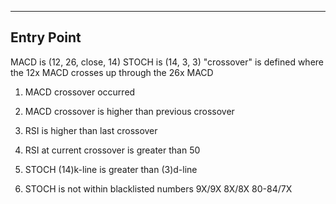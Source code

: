 -----------
Entry Point
-----------

MACD is (12, 26, close, 14)
STOCH is (14, 3, 3)
"crossover" is defined where the 12x MACD crosses up through the 26x MACD

1) MACD crossover occurred
2) MACD crossover is higher than previous crossover

3) RSI is higher than last crossover
4) RSI at current crossover is greater than 50

5) STOCH (14)k-line is greater than (3)d-line
6) STOCH is not within blacklisted numbers
        9X/9X
        8X/8X
        80-84/7X



